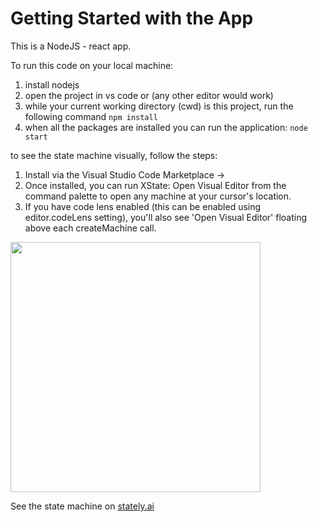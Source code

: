 # Getting Started with the App

This is a NodeJS - react app.

To run this code on your local machine:
1. install nodejs
2. open the project in vs code or (any other editor would work)
3. while your current working directory (cwd) is this project, run the following command
```npm install```
4. when all the packages are installed you can run the application:
```node start```

to see the state machine visually, follow the steps:

1. Install via the Visual Studio Code Marketplace →
2. Once installed, you can run XState: Open Visual Editor from the command palette to open any machine at your cursor's location.
3. If you have code lens enabled (this can be enabled using editor.codeLens setting), you'll also see 'Open Visual Editor' floating above each createMachine call.

<img width="400px" src=./figs/fig.png>

See the state machine on <a href="https://stately.ai/registry/editor/1552eb33-2c64-4664-a09f-fa8c0a2e17f0?machineId=f41b731d-deda-4ffd-b163-bca09df37501">stately.ai</a>


